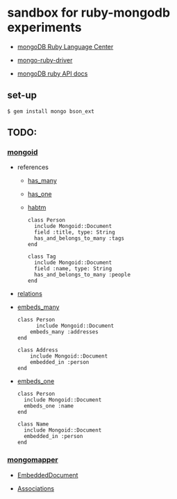 # sandbox for ruby-mongodb experiments

- [mongoDB Ruby Language Center](http://www.mongodb.org/display/DOCS/Ruby+Language+Center)

- [mongo-ruby-driver](https://github.com/mongodb/mongo-ruby-driver)

- [mongoDB ruby API docs](http://api.mongodb.org/ruby/current/)

## set-up

    $ gem install mongo bson_ext

## TODO:

### [mongoid](http://mongoid.org/)

- references

  - [has_many](http://mongoid.org/docs/relations/referenced/1-n.html)

  - [has_one](http://mongoid.org/docs/relations/referenced/1-1.html)

  - [habtm](http://mongoid.org/docs/relations/referenced/n-n.html)

        class Person
          include Mongoid::Document
          field :title, type: String
          has_and_belongs_to_many :tags
        end

        class Tag
          include Mongoid::Document
          field :name, type: String
          has_and_belongs_to_many :people
        end

- [relations](http://mongoid.org/docs/relations.html)

- [embeds_many](http://mongoid.org/docs/relations/embedded/1-n.html)

      class Person
            include Mongoid::Document
          embeds_many :addresses
      end
        
      class Address
          include Mongoid::Document
          embedded_in :person
      end

- [embeds_one](http://mongoid.org/docs/relations/embedded/1-1.html)

      class Person
        include Mongoid::Document
        embeds_one :name
      end
        
      class Name
        include Mongoid::Document
        embedded_in :person
      end


### [mongomapper](http://mongomapper.com/)

- [EmbeddedDocument](http://mongomapper.com/documentation/embedded-document.html)

- [Associations](http://mongomapper.com/documentation/plugins/associations.html)